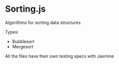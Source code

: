 # Sorting.js
Algorithms for sorting data structures

Types:
* Bubblesort
* Mergesort

All the files have their own testing specs with Jasmine

